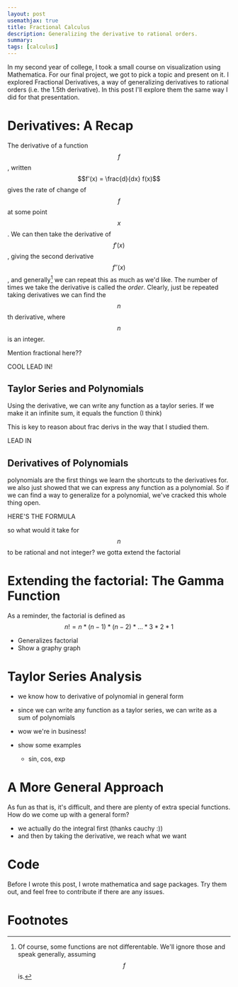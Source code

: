 ```yaml
---
layout: post
usemathjax: true
title: Fractional Calculus
description: Generalizing the derivative to rational orders.
summary:
tags: [calculus]
---
```


In my second year of college, I took a small course on visualization using Mathematica. For our final project, we got to pick a topic and present on it. I explored Fractional Derivatives, a way of generalizing derivatives to rational orders (i.e. the 1.5th derivative). In this post I'll explore them the same way I did for that presentation.

# Derivatives: A Recap

The derivative of a function $$f$$, written $$f'(x) = \frac{d}{dx} f(x)$$ gives the rate of change of $$f$$ at some point $$x$$. We can then take the derivative of $$f'(x)$$, giving the second derivative $$f''(x)$$, and generally[^1] we can repeat this as much as we'd like. The number of times we take the derivative is called the _order_. Clearly, just be repeated taking derivatives we can find the $$n$$th derivative, where $$n$$ is an integer.

Mention fractional here??

COOL LEAD IN!

## Taylor Series and Polynomials

Using the derivative, we can write any function as a taylor series. If we make it an infinite sum, it equals the function (I think)

This is key to reason about frac derivs in the way that I studied them.

LEAD IN

## Derivatives of Polynomials

polynomials are the first things we learn the shortcuts to the derivatives for. we also just showed that we can express any function as a polynomial. So if we can find a way to generalize for a polynomial, we've cracked this whole thing open.

HERE'S THE FORMULA

so what would it take for $$n$$ to be rational and not integer? we gotta extend the factorial

# Extending the factorial: The Gamma Function

As a reminder, the factorial is defined as $$n! = n * (n - 1) * (n - 2) * \dots * 3 * 2 * 1$$

- Generalizes factorial
- Show a graphy graph

# Taylor Series Analysis

- we know how to derivative of polynomial in general form
- since we can write any function as a taylor series, we can write as a sum of polynomials
- wow we're in business!

- show some examples
  - sin, cos, exp

# A More General Approach

As fun as that is, it's difficult, and there are plenty of extra special functions. How do we come up with a general form?

- we actually do the integral first (thanks cauchy :))
- and then by taking the derivative, we reach what we want

# Code

Before I wrote this post, I wrote mathematica and sage packages. Try them out, and feel free to contribute if there are any issues.

# Footnotes

[^1]: Of course, some functions are not differentable. We'll ignore those and speak generally, assuming $$f$$ is.
